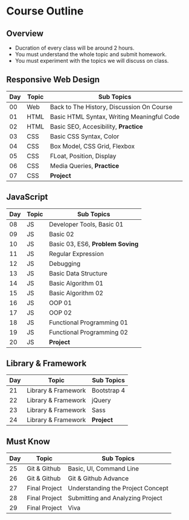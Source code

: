 # Course Outline

## Overview

- Ducration of every class will be around 2 hours.
- You must understand the whole topic and submit homework.
- You must experiment with the topics we will discuss on class.

## Responsive Web Design

| Day | Topic | Sub Topics                                 |
| --- | ----- | ------------------------------------------ |
| 00  | Web   | Back to The History, Discussion On Course  |
| 01  | HTML  | Basic HTML Syntax, Writing Meaningful Code |
| 02  | HTML  | Basic SEO, Accesibility, **Practice**      |
| 03  | CSS   | Basic CSS Syntax, Color                    |
| 04  | CSS   | Box Model, CSS Grid, Flexbox               |
| 05  | CSS   | FLoat, Position, Display                   |
| 06  | CSS   | Media Queries, **Practice**                |
| 07  | CSS   | **Project**                                |

## JavaScript

| Day | Topic | Sub Topics                        |
| --- | ----- | --------------------------------- |
| 08  | JS    | Developer Tools, Basic 01         |
| 09  | JS    | Basic 02                          |
| 10  | JS    | Basic 03, ES6, **Problem Soving** |
| 11  | JS    | Regular Expression                |
| 12  | JS    | Debugging                         |
| 13  | JS    | Basic Data Structure              |
| 14  | JS    | Basic Algorithm 01                |
| 15  | JS    | Basic Algorithm 02                |
| 16  | JS    | OOP 01                            |
| 17  | JS    | OOP 02                            |
| 18  | JS    | Functional Programming 01         |
| 19  | JS    | Functional Programming 02         |
| 20  | JS    | **Project**                       |

## Library & Framework

| Day | Topic               | Sub Topics  |
| --- | ------------------- | ----------- |
| 21  | Library & Framework | Bootstrap 4 |
| 22  | Library & Framework | jQuery      |
| 23  | Library & Framework | Sass        |
| 24  | Library & Framework | **Project** |

## Must Know

| Day | Topic         | Sub Topics                        |
| --- | ------------- | --------------------------------- |
| 25  | Git & Github  | Basic, UI, Command Line           |
| 26  | Git & Github  | Git & Github Advance              |
| 27  | Final Project | Understanding the Project Concept |
| 28  | Final Project | Submitting and Analyzing Project  |
| 29  | Final Project | Viva                              |
